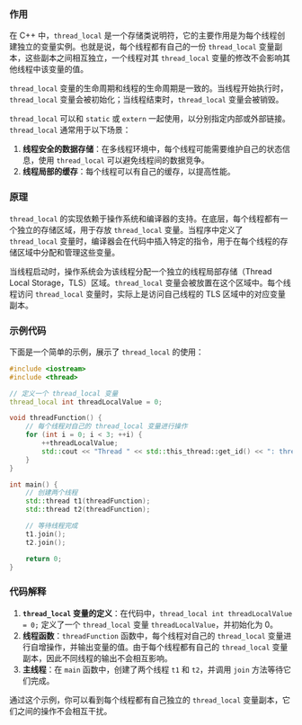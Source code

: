 ### 作用

在 C++ 中，`thread_local` 是一个存储类说明符，它的主要作用是为每个线程创建独立的变量实例。也就是说，每个线程都有自己的一份 `thread_local` 变量副本，这些副本之间相互独立，一个线程对其 `thread_local` 变量的修改不会影响其他线程中该变量的值。

`thread_local` 变量的生命周期和线程的生命周期是一致的。当线程开始执行时，`thread_local` 变量会被初始化；当线程结束时，`thread_local` 变量会被销毁。

`thread_local` 可以和 `static` 或 `extern` 一起使用，以分别指定内部或外部链接。`thread_local` 通常用于以下场景：
1. **线程安全的数据存储**：在多线程环境中，每个线程可能需要维护自己的状态信息，使用 `thread_local` 可以避免线程间的数据竞争。
2. **线程局部的缓存**：每个线程可以有自己的缓存，以提高性能。

### 原理

`thread_local` 的实现依赖于操作系统和编译器的支持。在底层，每个线程都有一个独立的存储区域，用于存放 `thread_local` 变量。当程序中定义了 `thread_local` 变量时，编译器会在代码中插入特定的指令，用于在每个线程的存储区域中分配和管理这些变量。

当线程启动时，操作系统会为该线程分配一个独立的线程局部存储（Thread Local Storage，TLS）区域。`thread_local` 变量会被放置在这个区域中。每个线程访问 `thread_local` 变量时，实际上是访问自己线程的 TLS 区域中的对应变量副本。

### 示例代码

下面是一个简单的示例，展示了 `thread_local` 的使用：

```cpp
#include <iostream>
#include <thread>

// 定义一个 thread_local 变量
thread_local int threadLocalValue = 0;

void threadFunction() {
    // 每个线程对自己的 thread_local 变量进行操作
    for (int i = 0; i < 3; ++i) {
        ++threadLocalValue;
        std::cout << "Thread " << std::this_thread::get_id() << ": threadLocalValue = " << threadLocalValue << std::endl;
    }
}

int main() {
    // 创建两个线程
    std::thread t1(threadFunction);
    std::thread t2(threadFunction);

    // 等待线程完成
    t1.join();
    t2.join();

    return 0;
}
```

### 代码解释

1. **`thread_local` 变量的定义**：在代码中，`thread_local int threadLocalValue = 0;` 定义了一个 `thread_local` 变量 `threadLocalValue`，并初始化为 0。
2. **线程函数**：`threadFunction` 函数中，每个线程对自己的 `thread_local` 变量进行自增操作，并输出变量的值。由于每个线程都有自己的 `thread_local` 变量副本，因此不同线程的输出不会相互影响。
3. **主线程**：在 `main` 函数中，创建了两个线程 `t1` 和 `t2`，并调用 `join` 方法等待它们完成。

通过这个示例，你可以看到每个线程都有自己独立的 `thread_local` 变量副本，它们之间的操作不会相互干扰。 